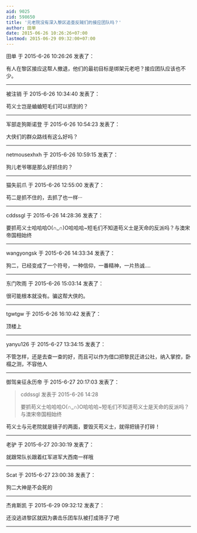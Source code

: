 ```yaml
---
aid: 9025
zid: 598650
title: '元老院没有深入黎区追查反贼们的接应团队吗？'
author: 田单
date: 2015-06-26 10:26:26+07:00
lastmod: 2015-06-29 09:32:00+07:00
---
```


田单 于 2015-6-26 10:26:26 发表了：

有人在黎区接应这帮人撤退，他们的最初目标是绑架元老吧？接应团队应该也不少。

---------

被注销 于 2015-6-26 10:34:40 发表了：

苟义士岂是蛐蛐短毛们可以抓到的？

---------

军部走狗斯诺登 于 2015-6-26 10:54:23 发表了：

大侠们的群众路线有这么好吗？

---------

netmousexhxh 于 2015-6-26 10:59:15 发表了：

狗儿老爷哪是那么好抓住的？

---------

猫失前爪 于 2015-6-26 12:55:00 发表了：

苟二是抓不住的，去抓了也一样···

---------

cddssgl 于 2015-6-26 14:28:36 发表了：

要抓苟义士哈哈哈O(∩\_∩)O哈哈哈~短毛们不知道苟义士是天命的反派吗？与澳宋帝国相始终

---------

wangyongsk 于 2015-6-26 14:33:34 发表了：

狗二，已经变成了一个符号，一种信仰，一番精神，一片热诚....

---------

东门吹雨 于 2015-6-26 15:03:14 发表了：

很可能根本就没有。骗这帮大侠的。

---------

tgwtgw 于 2015-6-26 16:10:42 发表了：

顶楼上

---------

yanyu126 于 2015-6-27 13:34:15 发表了：

不管怎样，还是去查一查的好，而且可以作为借口把黎民迁进公社，纳入掌控，卧榻之测，不容他人

---------

御驾亲征永历帝 于 2015-6-27 20:17:03 发表了：

> cddssgl 发表于 2015-6-26 14:28
> 
> 要抓苟义士哈哈哈O(∩\_∩)O哈哈哈~短毛们不知道苟义士是天命的反派吗？与澳宋帝国相始终



苟义士与元老院就是镜子的两面，要毁灭苟义士，就得把镜子打碎！

---------

老驴 于 2015-6-27 20:30:19 发表了：

就跟常队长跟着红军进军大西南一样哦

---------

Scat 于 2015-6-27 23:00:38 发表了：

狗二大神是不会死的

---------

杰肯斯凯 于 2015-6-29 09:32:12 发表了：

还没逃进黎区就因为袭击乐团车队被打成筛子了吧

---------

